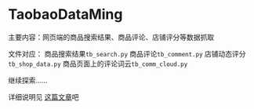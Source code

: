 # TaobaoDataMing
主要内容：网页端的商品搜索结果、商品评论、店铺评分等数据抓取

文件对应：
商品搜索结果`tb_search.py`
商品评论`tb_comment.py`
店铺动态评分`tb_shop_data.py`
商品页面上的评论词云`tb_comm_cloud.py`

继续探索……

详细说明见 [这篇文章](http://yibeichen.me/2018/08/25/Taobao-Crawler/)吧
